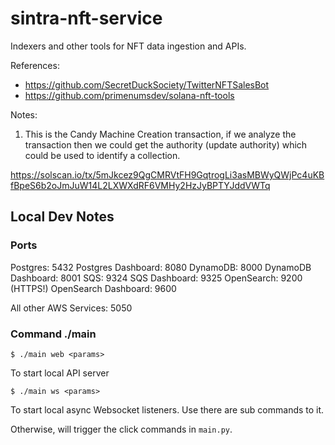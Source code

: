 # sintra-nft-service

Indexers and other tools for NFT data ingestion and APIs.

References:

* https://github.com/SecretDuckSociety/TwitterNFTSalesBot
* https://github.com/primenumsdev/solana-nft-tools

Notes:

1. This is the Candy Machine Creation transaction, if we analyze the transaction then we could get the authority (update
   authority) which could be used to identify a collection.

https://solscan.io/tx/5mJkcez9QgCMRVtFH9GqtrogLi3asMBWyQWjPc4uKBfBpeS6b2oJmJuW14L2LXWXdRF6VMHy2HzJyBPTYJddVWTq

## Local Dev Notes

### Ports

Postgres: 5432 Postgres Dashboard: 8080 DynamoDB: 8000 DynamoDB Dashboard: 8001 SQS: 9324 SQS Dashboard: 9325
OpenSearch: 9200 (HTTPS!)
OpenSearch Dashboard: 9600

All other AWS Services: 5050

### Command ./main

```
$ ./main web <params>
```

To start local API server

```
$ ./main ws <params>
```

To start local async Websocket listeners. Use there are sub commands to it.

Otherwise, will trigger the click commands in `main.py`. 